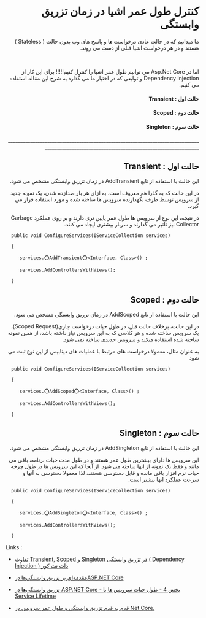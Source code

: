 <div dir="auto" align="right">
   <h1>کنترل طول عمر اشیا در زمان تزریق وابستگی </h1>
</div>

<div dir="auto" align="right">
   <p>
     ما میدانیم که در حالت عادی درخواست ها و پاسخ های وب بدون حالت
     ( Stateless )
      هستند و در هر درخواست اشیا قبلی از دست می روند.
   </p>
   <br />
   <p>
      اما در 
      Asp.Net Core
      می توانیم طول عمر اشیا را کنترل کنیم!!!!!
      برای این کار از
      Dependency Injection
      و توابعی که در اختیار ما می گذارد به شرح این مقاله استفاده می کنیم.
   </p>
</div>

<div dir="auto" align="right">
   <h4>حالت اول : Transient</h4>
   <h4>حالت دوم : Scoped</h4>
   <h4>حالت سوم : Singleton</h4>
</div>

<div dir="auto" align="right">
<p> _____________________________________________________________________________________________________________________________________________ </p>
</div>

<div dir="auto" align="right">
   <h2>حالت اول : Transient</h2>
   <p>
      این حالت با استفاده از تابع
      AddTransient
      در زمان تزریق وابستگی مشخص می شود.
   </p>
   <p>
       در این حالت که به گذرا هم معروف است، به ازای هر بار صدازده شدن، یک نمونه جدید از سرویس توسط ظرف نگهدارنده سرویس ها ساخته شده
       و مورد استفاده قرار می گیرد.
   </p>
   <p>
      در نتیجه، این نوع از سرویس ها طول عمر پایین تری دارند و بر روی عملکرد
      Garbage Collector
      نیز تاثیر می گذارند و سربار بیشتری ایجاد می کنند.
   </p>
</div>

      public void ConfigureServices(IServiceCollection services)

      {

         services.⭕AddTransient⭕<Interface, Class>() ;

         services.AddControllersWithViews();
         
      }


 <div dir="auto" align="right">
   <h2>حالت دوم : Scoped</h2>
   <p>
      این حالت با استفاده از تابع
      AddScoped
      در زمان تزریق وابستگی مشخص می شود.
   </p>
   <p>
      در این حالت، برخلاف حالت قبل، در طول حیات درخواست جاری(Scoped Request)، یک سرویس ساخته شده و هر کلاسی که به این سرویس نیاز داشته باشد، از همین نمونه ساخته شده استفاده میکند و سرویس جدیدی ساخته نمی شود.
   </p>
   <p>
   به عنوان مثال، معمولا درخواست های مرتبط با عملیات های دیتابیس از این نوع ثبت می شود 
   </p>
</div>

      public void ConfigureServices(IServiceCollection services)

      {

         services.⭕AddScoped⭕<Interface, Class>() ;

         services.AddControllersWithViews();
         
      }


 <div dir="auto" align="right">
   <h2>حالت سوم : Singleton</h2>

   <p>
      این حالت با استفاده از تابع
      AddSingleton
      در زمان تزریق وابستگی مشخص می شود.
   </p>
   <p>
      این سرویس ها دارای بیشترین طول عمر هستند و در طول مدت حیات برنامه، باقی می مانند و فقط یک نمونه از انها ساخته می شود.
      از آنجا که این سرویس ها در طول چرخه حیات نرم افزار باقی مانده و قابل دسترسی هستند، لذا معمولا دسترسی به آنها و سرعت عملکرد انها بیشتر است.
   </p>
</div>

      public void ConfigureServices(IServiceCollection services)

      {

         services.⭕AddSingleton⭕<Interface, Class>() ;

         services.AddControllersWithViews();
         
      }  



Links :

* [تفاوت Transient, Scoped و Singleton در تزریق وابستگی ( Dependency Injection ) دات نت کور](https://virgool.io/@pakdel/%D8%AA%D9%81%D8%A7%D9%88%D8%AA-transient-scoped-%D9%88-singleton-%D8%AF%D8%B1-di-%D8%AF%D8%A7%D8%AA-%D9%86%D8%AA-%DA%A9%D9%88%D8%B1-lc1aam6fcurh)

* [ مقدمه‌ای بر تزریق وابستگی‌ها درASP.NET Core](https://www.dntips.ir/post/2749/%D9%85%D9%82%D8%AF%D9%85%D9%87%E2%80%8C%D8%A7%DB%8C-%D8%A8%D8%B1-%D8%AA%D8%B2%D8%B1%DB%8C%D9%82-%D9%88%D8%A7%D8%A8%D8%B3%D8%AA%DA%AF%DB%8C%E2%80%8C%D9%87%D8%A7-%D8%AF%D8%B1asp-net-core)

* [تزریق وابستگی‌ها در ASP.NET Core - بخش 4 - طول حیات سرویس ها یا Service Lifetime](https://www.dntips.ir/post/3201/%D8%AA%D8%B2%D8%B1%DB%8C%D9%82-%D9%88%D8%A7%D8%A8%D8%B3%D8%AA%DA%AF%DB%8C%E2%80%8C%D9%87%D8%A7-%D8%AF%D8%B1-asp-net-core-%D8%A8%D8%AE%D8%B4-4-%D8%B7%D9%88%D9%84-%D8%AD%DB%8C%D8%A7%D8%AA-%D8%B3%D8%B1%D9%88%DB%8C%D8%B3-%D9%87%D8%A7-%DB%8C%D8%A7-service-lifetime)

* [قدم به قدم تزریق وابستگی و طول عمر سرویس در Net Core.](https://virgool.io/@sokoot.ravi/%D9%82%D8%AF%D9%85-%D8%A8%D9%87-%D9%82%D8%AF%D9%85-%D8%AA%D8%B2%D8%B1%DB%8C%D9%82-%D9%88%D8%A7%D8%A8%D8%B3%D8%AA%DA%AF%DB%8C-%D9%88-%D8%B7%D9%88%D9%84-%D8%B9%D9%85%D8%B1-%D8%B3%D8%B1%D9%88%DB%8C%D8%B3-%D8%AF%D8%B1-net-core-emgfxkkymla9)
